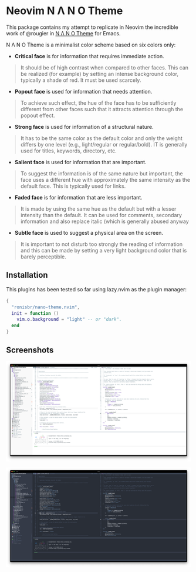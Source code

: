 # Neovim N Λ N O Theme

This package contains my attempt to replicate in Neovim the incredible work of @rougier in
[N Λ N O Theme](https://github.com/rougier/nano-theme) for Emacs.

N Λ N O Theme is a minimalist color scheme based on six colors only:

- **Critical face** is for information that requires immediate action.

> It should be of high contrast when compared to other faces. This can be realized (for
> example) by setting an intense background color, typically a shade of red. It must be used
> scarcely.

- **Popout face** is used for information that needs attention.

> To achieve such effect, the hue of the face has to be sufficiently different from other
> faces such that it attracts attention through the popout effect.

- **Strong face** is used for information of a structural nature.

> It has to be the same color as the default color and only the weight differs by one level
> (e.g., light/regular or regular/bold). IT is generally used for titles, keywords,
> directory, etc.

- **Salient face** is used for information that are important.

> To suggest the information is of the same nature but important, the face uses a different
> hue with approximately the same intensity as the default face. This is typically used for
> links.

- **Faded face** is for information that are less important.

> It is made by using the same hue as the default but with a lesser intensity than the
> default. It can be used for comments, secondary information and also replace italic (which
> is generally abused anyway

- **Subtle face** is used to suggest a physical area on the screen.

> It is important to not disturb too strongly the reading of information and this can be
> made by setting a very light background color that is barely perceptible.

## Installation

This plugins has been tested so far using lazy.nvim as the plugin manager:

```lua
{
  "ronisbr/nano-theme.nvim",
  init = function ()
    vim.o.background = "light" -- or "dark".
  end
}
```
## Screenshots

![Light Theme](./screenshots/screenshot_light_01.png)

![Dark Theme](./screenshots/screenshot_dark_01.png)
